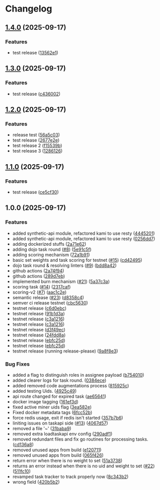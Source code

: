 # Changelog

## [1.4.0](https://github.com/tensorplex-labs/dojo-v2/compare/v1.3.0...v1.4.0) (2025-09-17)


### Features

* test release ([13562e1](https://github.com/tensorplex-labs/dojo-v2/commit/13562e1d23f13fc2ea4b9f03e82c0ec3882f4147))

## [1.3.0](https://github.com/tensorplex-labs/dojo-v2/compare/v1.2.0...v1.3.0) (2025-09-17)


### Features

* test release ([c436002](https://github.com/tensorplex-labs/dojo-v2/commit/c4360027393dcefed62e96781b4ceb96bb28ee1a))

## [1.2.0](https://github.com/tensorplex-labs/dojo-v2/compare/v1.1.0...v1.2.0) (2025-09-17)


### Features

* release test ([56a5c03](https://github.com/tensorplex-labs/dojo-v2/commit/56a5c0360b7e2f12e36b526fc6478ca6b572cb85))
* test release ([2677e2e](https://github.com/tensorplex-labs/dojo-v2/commit/2677e2e6aed2746f876832ec76b73dcd9fd346b5))
* test release 2 ([f15539b](https://github.com/tensorplex-labs/dojo-v2/commit/f15539b7d780712cf9fd0361202dad3dec8337d9))
* test release 3 ([1286126](https://github.com/tensorplex-labs/dojo-v2/commit/1286126550d9dbae219d95c215dabb135132c3ab))

## [1.1.0](https://github.com/tensorplex-labs/dojo-v2/compare/v1.0.0...v1.1.0) (2025-09-17)


### Features

* test release ([ce5cf30](https://github.com/tensorplex-labs/dojo-v2/commit/ce5cf309d149d1c16d492da614e4562b9dc86d48))

## 1.0.0 (2025-09-17)


### Features

* added synthetic-api module, refactored kami to use resty ([4445201](https://github.com/tensorplex-labs/dojo-v2/commit/4445201c4467f0b41bad6625fe377b8c8176c7c8))
* added synthetic-api module, refactored kami to use resty ([0256dd7](https://github.com/tensorplex-labs/dojo-v2/commit/0256dd7f513f06e7806bcbca1d8ef9a33031ee3c))
* adding dockerized stuffs ([2a71e62](https://github.com/tensorplex-labs/dojo-v2/commit/2a71e6287b98fc8ed71bc2592ff306abd4dce9ed))
* adding dojo task round ([#8](https://github.com/tensorplex-labs/dojo-v2/issues/8)) ([5e91c5f](https://github.com/tensorplex-labs/dojo-v2/commit/5e91c5f972f2b39eb5ca6794ae30557c578d9f43))
* adding scoring mechanism ([72a1b91](https://github.com/tensorplex-labs/dojo-v2/commit/72a1b91f5d6f99b983440ca9b2a0285f18bb3edf))
* basic set weights and task scoring for testnet ([#15](https://github.com/tensorplex-labs/dojo-v2/issues/15)) ([cd42495](https://github.com/tensorplex-labs/dojo-v2/commit/cd42495bd4d3ed79c2b1cf374ed4b320be4a3d81))
* dojo task round & resolving linters ([#9](https://github.com/tensorplex-labs/dojo-v2/issues/9)) ([bdd8a42](https://github.com/tensorplex-labs/dojo-v2/commit/bdd8a4200e031fac827f1be0e11ba2287bca6134))
* github actions ([2a74f94](https://github.com/tensorplex-labs/dojo-v2/commit/2a74f94ca1c71f2a2d7acf5318a53a180ac9a8d7))
* github actions ([289d7eb](https://github.com/tensorplex-labs/dojo-v2/commit/289d7eb5562ead77e8a281a827553fe81a05225b))
* implemented burn mechanism ([#21](https://github.com/tensorplex-labs/dojo-v2/issues/21)) ([5a37c3a](https://github.com/tensorplex-labs/dojo-v2/commit/5a37c3ab7d37c9ddd40c4e71ade10151a0d0574a))
* scoring task ([#14](https://github.com/tensorplex-labs/dojo-v2/issues/14)) ([2317caf](https://github.com/tensorplex-labs/dojo-v2/commit/2317cafb8002c3340d6c7b2bc664709d58fc2aaa))
* scoring-v2 ([#7](https://github.com/tensorplex-labs/dojo-v2/issues/7)) ([aac1c2e](https://github.com/tensorplex-labs/dojo-v2/commit/aac1c2e0e8d7d19950229891519293043eeb41ee))
* semantic release ([#23](https://github.com/tensorplex-labs/dojo-v2/issues/23)) ([d8358c4](https://github.com/tensorplex-labs/dojo-v2/commit/d8358c4b14b327d3acc627b5104cfc90016aa338))
* semver ci release testnet ([cbc5630](https://github.com/tensorplex-labs/dojo-v2/commit/cbc563036e0a84b1cf98937642d10fe145fb8b97))
* testnet release ([c6d0ebc](https://github.com/tensorplex-labs/dojo-v2/commit/c6d0ebc744dbe1a046b1d84efcb5cf9e678d233b))
* testnet release ([91b1d3a](https://github.com/tensorplex-labs/dojo-v2/commit/91b1d3a7ce6dcd46e56b23f6e55871b3625c28f3))
* testnet release ([c3a1216](https://github.com/tensorplex-labs/dojo-v2/commit/c3a1216563dd63551d94ef99caa4ed47808cbb6e))
* testnet release ([c3a1216](https://github.com/tensorplex-labs/dojo-v2/commit/c3a1216563dd63551d94ef99caa4ed47808cbb6e))
* testnet release ([d3f49ec](https://github.com/tensorplex-labs/dojo-v2/commit/d3f49ecfcea2f1f70163b4080f929fc1f6a05f8f))
* testnet release ([24fdd8a](https://github.com/tensorplex-labs/dojo-v2/commit/24fdd8ade516b1486f4771564a924a850160df8b))
* testnet release ([ebfc25d](https://github.com/tensorplex-labs/dojo-v2/commit/ebfc25da1e5517425315037434622dcb5f8566c1))
* testnet release ([ebfc25d](https://github.com/tensorplex-labs/dojo-v2/commit/ebfc25da1e5517425315037434622dcb5f8566c1))
* testnet release (running release-please) ([9a8f8e3](https://github.com/tensorplex-labs/dojo-v2/commit/9a8f8e3eb4c947107af910e82a7b0f22e9d1a7bb))


### Bug Fixes

* added a flag to distinguish roles in assignee payload ([b754010](https://github.com/tensorplex-labs/dojo-v2/commit/b754010e04a1170406f802c5d9987e960d5ca973))
* added clearer logs for task round. ([0384ece](https://github.com/tensorplex-labs/dojo-v2/commit/0384ece688f15095fc7012bcddc2affddfda2adc))
* added removed code augmentations process ([815925c](https://github.com/tensorplex-labs/dojo-v2/commit/815925ceedd66f11025351edf1461ebdb941aaae))
* added testing Uids. ([4925c49](https://github.com/tensorplex-labs/dojo-v2/commit/4925c492077396313251e9661aa1619c4d79adf0))
* api route changed for expired task ([ae65641](https://github.com/tensorplex-labs/dojo-v2/commit/ae65641c11b03cd0b357fcc003f89ae11d811b94))
* docker image tagging ([161ef3d](https://github.com/tensorplex-labs/dojo-v2/commit/161ef3da87c432894d711670b323bafc2fbc741e))
* fixed active miner uids flag ([3ea582e](https://github.com/tensorplex-labs/dojo-v2/commit/3ea582eb100ab4b36aec6a33e54d4ab008ab6a12))
* Fixed docker metadata tags ([6fcc52b](https://github.com/tensorplex-labs/dojo-v2/commit/6fcc52b895c8d85f9e451ba8de62b2b388f3b68c))
* force redis usage, exit if redis isn't started ([357b7b6](https://github.com/tensorplex-labs/dojo-v2/commit/357b7b685b1b4af26a720a189d5b503f3706a841))
* liniting issues on taskapi side ([#13](https://github.com/tensorplex-labs/dojo-v2/issues/13)) ([4067d57](https://github.com/tensorplex-labs/dojo-v2/commit/4067d572961e4a3c3b1653b221b841e2aa185395))
* removed a file '~' ([31baba9](https://github.com/tensorplex-labs/dojo-v2/commit/31baba9a6a691fe997d7cdfbd4cd60df0ecf72c4))
* removed extra loadtaskapi env config ([290adf1](https://github.com/tensorplex-labs/dojo-v2/commit/290adf130a298f766ffea30a198a30b53a248a0d))
* removed redundant files and fix go routines for processing tasks. ([cd136a8](https://github.com/tensorplex-labs/dojo-v2/commit/cd136a8d8958381c14253c8a00ee033109cefbe2))
* removed unused apps from build ([e120711](https://github.com/tensorplex-labs/dojo-v2/commit/e1207115bd934b094c30674dfd0481c376bdd349))
* removed unused apps from build ([065f426](https://github.com/tensorplex-labs/dojo-v2/commit/065f4260a52e1607fbfa22bd461d071f3cc9219f))
* return error when there is no weight to set ([51a3738](https://github.com/tensorplex-labs/dojo-v2/commit/51a373841b7b409caf42268df6a6f01be7bec693))
* returns an error instead when there is no uid and weight to set ([#22](https://github.com/tensorplex-labs/dojo-v2/issues/22)) ([511fc10](https://github.com/tensorplex-labs/dojo-v2/commit/511fc10e3707297ac8582c521da2f5ea8deecbc7))
* revamped task tracker to track properly now ([8c343b2](https://github.com/tensorplex-labs/dojo-v2/commit/8c343b2cc3cbdcc0be20b2148b8248bc3a6d080f))
* wrong field ([420b5b2](https://github.com/tensorplex-labs/dojo-v2/commit/420b5b286542b6e8b2d71f32e3a1d749bf81bec6))
